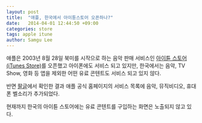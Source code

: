 ```yaml
---
layout: post
title:  "애플, 한국에서 아이튠스토어 오픈하나?"
date:   2014-04-01 12:44:50 +09:00
categories: store
tags: apple itune
author: Samgu Lee
---
```

애플은 2003년 8월 28일 북미를 시작으로 하는 음악 판매 서비스인 [아이튠 스토어(iTunes Store)](http://www.apple.com/kr/itunes/features/#store)를 오픈했고 아이폰에도 서비스 되고 있지만, 한국에서는 음악, TV Show, 영화 등 앱을 제외한 어떤 유료 콘텐트도 서비스 되고 있지 않다.

반면 [팔글](https://palgle.com)에서 확인한 결과 애플 공식 홈페이지의 서비스 목록에 음악, 뮤직비디오, 휴대폰 벨소리가 추가되었다.

현재까지 한국의 아이튠 스토어에는 유료 콘텐트를 구입하는 화면은 노출되지 않고 있다.
